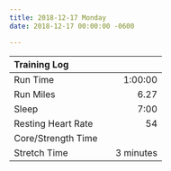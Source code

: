 ```yaml
---
title: 2018-12-17 Monday
date: 2018-12-17 00:00:00 -0600

---
```

| Training Log |  |         |
|:--------|----|-----------:|
| Run Time |    | 1:00:00 |
| Run Miles |    | 6.27 |
| Sleep |    | 7:00 |
| Resting Heart Rate |    | 54 |
| Core/Strength Time |    |  |
| Stretch Time |    | 3 minutes |
